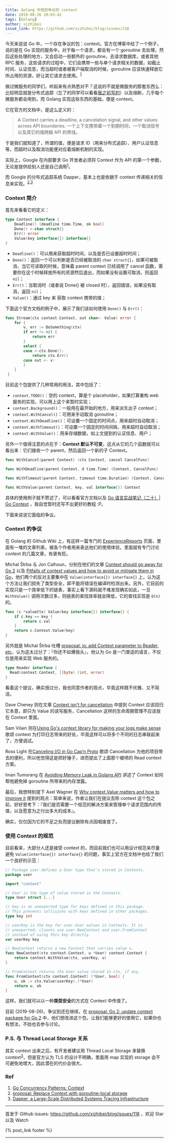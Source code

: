 ```yaml
---
title: Golang 中饱受争议的 context
date: 2019-08-26 20:03:42
tags: [Golang]
author: xizhibei
issue_link: https://github.com/xizhibei/blog/issues/118
---
```

<!-- en_title: golang-the-highly-controversial-context -->

今天来说说 Go 中，一个存在争议的包：context。官方在博客中给了一个例子，说的是在 Go 实现的服务中，对于每一个请求，都会有一个 goroutine 去处理，然后这些处理的地方，又会启动一些额外的 goroutine，去请求数据库，或者其他 RPC 服务，这些请求的过程中，它们会携带一些与单个请求相关的数据，如截止时间、认证信息，而当超时或者被客户端取消的时候，goroutine 应该快速释放它所占用的资源，好让其它请求去使用。<sup>[1]</sup>

做过微服务的同学们，听起来有点熟悉对不？这说的不就是微服务的那套东西么：比较明显就是分布式追踪（忘了的同学可以看看[我之前写的](https://github.com/xizhibei/blog/issues/74)）以及熔断，几乎每个微服务都会用到，而 Golang 实现这些东西的基础，便是 context。

<!-- more -->

它在官方的文档中，是这么定义的：

> A Context carries a deadline, a cancelation signal, and other values across API boundaries.
> 一个上下文携带着一个到期时间，一个取消信号以及其它的值跨越 API 的界线。

于是我们就知道了，所谓的值，便是请求 ID（用来分布式追踪）、用户认证信息等，而超时以及取消功能便对应着熔断机制的实现。

实际上，Google 在内部要求 Go 开发者必须将 Context 作为 API 的第一个参数，无论是提供给别人还是自己调用<sup>[1]</sup>。

而 Google 的分布式追踪系统 Dapper，基本上也是依据于 context 传递相关的信息来实现。<sup>[2],[3]</sup>

### Context 简介

首先来看看它的定义：

```go
type Context interface {
	Deadline() (deadline time.Time, ok bool)
	Done() <-chan struct{}
	Err() error
	Value(key interface{}) interface{}
}
```

-   `Deadline()`：可以用来获取超时时间，以及是否已设置超时时间；
-   `Done()`：返回一个可以判断是否已经被取消的 `chan struct{}`，如果可被取消，当它可读取的时候，意味着 parent context 已经调用了 cancel 函数，需要你在这个时候释放所有的资源然后退出，而如果没有设置可取消，则返回 `nil`；
-   `Err()`：当取消时（或者说 Done() 被 closed 时），返回错误，如果没有取消，返回 `nil`；
-   `Value()`：通过 key 来 获取 context 携带的值；

下面这个官方文档的例子中，展示了我们该如何使用 `Done()` 与 `Err()`：

```go
func Stream(ctx context.Context, out chan<- Value) error {
 	for {
 		v, err := DoSomething(ctx)
 		if err != nil {
 			return err
 		}
 		select {
 		case <-ctx.Done():
 			return ctx.Err()
 		case out <- v:
 		}
 	}
 }
```

目前这个包提供了几种常用的用法，其中包括了：

-   `context.TODO()`：空的 context，算是个 placeholder，如果打算重构 web 服务的实现，可以用上这个来暂时实现；
-   `context.Background()`：一般用在最开始的地方，用来派生出子 context；
-   `context.WithCancel()`：可用来手动取消 goroutine；
-   `context.WithDeadline()`：可设置一个固定的时间点，用来超时自动取消；
-   `context.WithTimeout()`：可设置一个固定的时间间隔，用来超时自动取消；
-   `context.WithValue()`：用来存储数据，如上文提到的认证信息、用户；

另外一个值得注意的点在于：**Context 默认不可变**，这点从它的几个函数就可以看出来：它们接收一个 parent，然后返回一个新的子 Context。

```go
func WithCancel(parent Context) (ctx Context, cancel CancelFunc)
```

```go
func WithDeadline(parent Context, d time.Time) (Context, CancelFunc)
```

```go
func WithTimeout(parent Context, timeout time.Duration) (Context, CancelFunc)
```

```go
func WithValue(parent Context, key, val interface{}) Context
```

具体的使用例子就不赘述了，可以看看官方文档以及 [Go 语言实战笔记（二十）| Go Context](https://www.flysnow.org/2017/05/12/go-in-action-go-context.html) ，我自觉暂时还写不出更好的教程 :P。

下面来说说它面临的争议。

### Context 的争议

在 Golang 的 Github Wiki 上，有这样一篇专门的 [ExperienceReports](https://github.com/golang/go/wiki/ExperienceReports) 页面，里面有一堆的文章列表，被各个作者用来表达他们的使用体验，里面就有专门讨论 context 的几篇文章，有褒有贬。

Michal Štrba 与 Jon Calhoun，分别在他们的文章 [Context should go away for Go 2](https://faiface.github.io/post/context-should-go-away-go2/) 以及 [Pitfalls of context values and how to avoid or mitigate them in Go](https://www.calhoun.io/pitfalls-of-context-values-and-how-to-avoid-or-mitigate-them/)，他们两个的反对主要集中在 `Value(interface{}) interface{}` 上，认为这个方法让我们损失了类型安全，即不能将错误在编译时检测出来。另外，它目前的实现只是一个效率低下的链表，事实上看下源码就不难发现确实如此，一旦 `WithValue()` 调用次数过多，则链表的查找效率就会降低，它的查找实现是 `O(n)` 的。

```go
func (c *valueCtx) Value(key interface{}) interface{} {
	if c.key == key {
		return c.val
	}
	return c.Context.Value(key)
}
```

另外就是 Michal Štrba 吐槽 [proposal: io: add Context parameter to Reader, etc](https://github.com/golang/go/issues/20280)，认为这太过分了：『你还不如爆我头』，他认为 Go 是一门普适的语言，不仅仅是用来实现 Web 服务的。

```go
type Reader interface {
  Read(context.Context, []byte) (int, error)
}
```

看着这个提议，确实很过分，我也同意作者的观点，毕竟这样既不优雅、又不简洁。

Dave Cheney 则在文章 [Context isn't for cancellation](https://dave.cheney.net/2017/08/20/context-isnt-for-cancellation) 中提到 Context 应该回归它本意，即只为 Value 的读写服务，Cancellation 这样的生命周期管理不应该放在 Context 里面。

Sam Vilain 则在[Using Go's context library for making your logs make sense](https://blog.gopheracademy.com/advent-2016/context-logging/) 歌颂 context 为打印日志带来的好处，毕竟这样可以将多个不同的日志串联起来了，方便调试。

Ross Light 在[Canceling I/O in Go Cap’n Proto](https://medium.com/@zombiezen/canceling-i-o-in-go-capn-proto-5ae8c09c5b29) 歌颂 Cancellation 为他的项目带去的便利，所以他觉得这是把好锤子，进而提出了上面那个被喷的 Read context 方案。

Iman Tumorang 在 [Avoiding Memory Leak in Golang API](https://hackernoon.com/avoiding-memory-leak-in-golang-api-1843ef45fca8) 讲述了 Context 如何帮他避免掉 goroutine 所带来的内存泄露。

最后，我想特别提下 Axel Wagner 在 [Why context.Value matters and how to improve it](https://blog.merovius.de/2017/08/14/why-context-value-matters-and-how-to-improve-it.html) 提到的观点：简单来说，作者让我们在提议去除 context 这个包之前，好好思考下：『我们是否需要一个规范的解决方案来管理单个请求范围内的传值，以及愿意为之付出多大的成本』。

确实，仅仅因为它的不足之处而提议删除有点因咽废食了。

### 使用 Context 的规范

目前看来，大部分人还是接受 context 的，而目前我们也可以用设计规范来尽量避免 `Value(interface{}) interface{}` 的问题，事实上官方在文档中也给了我们一个良好的示范：

```go
// Package user defines a User type that's stored in Contexts.
package user

import "context"

// User is the type of value stored in the Contexts.
type User struct {...}

// key is an unexported type for keys defined in this package.
// This prevents collisions with keys defined in other packages.
type key int

// userKey is the key for user.User values in Contexts. It is
// unexported; clients use user.NewContext and user.FromContext
// instead of using this key directly.
var userKey key

// NewContext returns a new Context that carries value u.
func NewContext(ctx context.Context, u *User) context.Context {
	return context.WithValue(ctx, userKey, u)
}

// FromContext returns the User value stored in ctx, if any.
func FromContext(ctx context.Context) (*User, bool) {
	u, ok := ctx.Value(userKey).(*User)
	return u, ok
}
```

这样，我们就可以以一种**类型安全**的方式在 Context 中传值了。

目前 (2019-08-26)，争议到还在继续，在 [proposal: Go 2: update context package for Go 2](https://github.com/golang/go/issues/28342) 中，他们想改进这个包，让我们能够更好的使用它，如果你也有想法，不妨也去参与讨论。

### P.S. 与 Thread Local Storage 关系

其实 context 出来之后，有开发者建议用 Thread Local Storage 来替换 context<sup>[3]</sup>，但是官方认为 TLS 的设计不明确，里面用 map 实现的 storage 会不可避免地增大，因此潜在的代价会很大。

### Ref

1.  [Go Concurrency Patterns: Context][1]
2.  [proposal: Replace Context with goroutine-local storage][2]
3.  [Dapper, a Large-Scale Distributed Systems Tracing Infrastructure][3]

[1]: https://blog.golang.org/context

[2]: https://github.com/golang/go/issues/21355

[3]: https://ai.google/research/pubs/pub36356


***
首发于 Github issues: https://github.com/xizhibei/blog/issues/118 ，欢迎 Star 以及 Watch

{% post_link footer %}
***